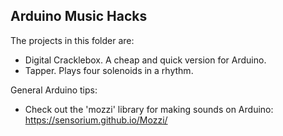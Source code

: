 ## Arduino Music Hacks

The projects in this folder are: 

- Digital Cracklebox. A cheap and quick version for Arduino. 
- Tapper. Plays four solenoids in a rhythm.



General Arduino tips:

- Check out the 'mozzi' library for making sounds on Arduino:
  https://sensorium.github.io/Mozzi/